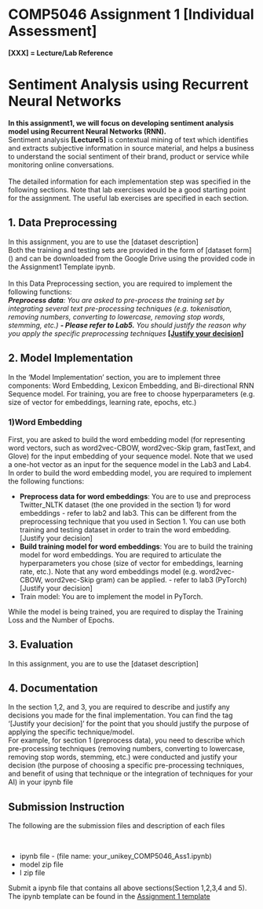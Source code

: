 # COMP5046 Assignment 1 [Individual Assessment]

<b>[XXX] = Lecture/Lab Reference</b>


<h1>Sentiment Analysis using Recurrent Neural Networks</h1>
<p><b>In this assignment1, we will focus on developing sentiment analysis model using Recurrent Neural Networks (RNN). </b><br/>
Sentiment analysis <b>[Lecture5]</b> is contextual mining of text which identifies and extracts subjective information in source material, and helps a business to understand the social sentiment of their brand, product or service while monitoring online conversations.<br/><br/>
The detailed information for each implementation step was specified in the following sections. Note that lab exercises would be a good starting point for the assignment. The useful lab exercises are specified in each section.</p>


<h2>1. Data Preprocessing</h2>
<p>In this assignment, you are to use the [dataset description]<br/>
Both the training and testing sets are provided in the form of [dataset form] () and can be downloaded from the Google Drive using the provided code in the Assignment1 Template ipynb.<br/><br/>
In this Data Preprocessing section, you are required to implement the following functions: <br/>
  <i><b>Preprocess data</b>: You are asked to pre-process the training set by integrating several text pre-processing techniques (e.g. tokenisation, removing numbers, converting to lowercase, removing stop words, stemming, etc.) <b><i>- Please refer to Lab5.</i></b> You should justify the reason why you apply the specific preprocessing techniques</i> <b><u>[Justify your decision]</u></b>
</p>


<h2>2. Model Implementation</h2>
<p>In the ‘Model Implementation’ section, you are to implement three components: Word Embedding, Lexicon Embedding, and Bi-directional RNN Sequence model. For training, you are free to choose hyperparameters (e.g. size of vector for embeddings, learning rate, epochs, etc.)</p>

<h3>1)Word Embedding</h3>
First, you are asked to build the word embedding model (for representing word vectors, such as word2vec-CBOW, word2vec-Skip gram, fastText, and Glove) for the input embedding of your sequence model. Note that we used a one-hot vector as an input for the sequence model in the Lab3 and Lab4. In order to build the word embedding model, you are required to implement the following functions:
<ul>
  <li><b>Preprocess data for word embeddings</b>: You are to use and preprocess Twitter_NLTK dataset (the one provided in the section 1) for word embeddings - refer to lab2 and lab3. This can be different from the preprocessing technique that you used in Section 1. You can use both training and testing dataset in order to train the word embedding.  [Justify your decision]</li>
  
  <li><b>Build training model for word embeddings</b>: You are to build the training model for word embeddings. You are required to articulate the hyperparameters you chose (size of vector for embeddings, learning rate, etc.). Note that any word embeddings model (e.g. word2vec-CBOW, word2vec-Skip gram) can be applied. - refer to lab3 (PyTorch) [Justify your decision]</li>
  
  <li>Train model: You are to implement the model in PyTorch.</li>

</ul>
  




While the model is being trained, you are required to display the Training Loss and the Number of Epochs. 



<h2>3. Evaluation</h2>
<p>In this assignment, you are to use the [dataset description]</p>


<h2>4. Documentation</h2>
<p>In the section 1,2, and 3, you are required to describe and justify any decisions you made for the final implementation. You can find the tag ‘[Justify your decision]’ for the point that you should justify the purpose of applying the specific technique/model.<br/>
For example, for section 1 (preprocess data), you need to describe which pre-processing techniques (removing numbers, converting to lowercase, removing stop words, stemming, etc.) were conducted and justify your decision (the purpose of choosing a specific pre-processing techniques, and benefit of using that technique or the integration of techniques for your AI) in your ipynb file</p>
  


<h2>Submission Instruction</h2>
<p>The following are the submission files and description of each files</p><br/>
<ul>
  <li>ipynb file - (file name: your_unikey_COMP5046_Ass1.ipynb)</li>
  <li>model zip file</li>
  <li>l zip file</li>
</ul>

<p>Submit a ipynb file that contains all above sections(Section 1,2,3,4 and 5).<br/>
  The ipynb template can be found in the <a href="https://colab.research.google.com/drive/1A6azpUOCUU923JF5B4v7t2pNSzLAQ20t?usp=sharing">Assignment 1 template</a></p>
